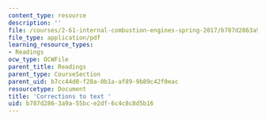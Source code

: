 ```yaml
---
content_type: resource
description: ''
file: /courses/2-61-internal-combustion-engines-spring-2017/b787d2863a9a55bce2df6c4c8c8d5b16_corrections.pdf
file_type: application/pdf
learning_resource_types:
- Readings
ocw_type: OCWFile
parent_title: Readings
parent_type: CourseSection
parent_uid: b7cc44d0-f28a-0b1a-af89-9b89c42f0eac
resourcetype: Document
title: 'Corrections to text '
uid: b787d286-3a9a-55bc-e2df-6c4c8c8d5b16
---
```

